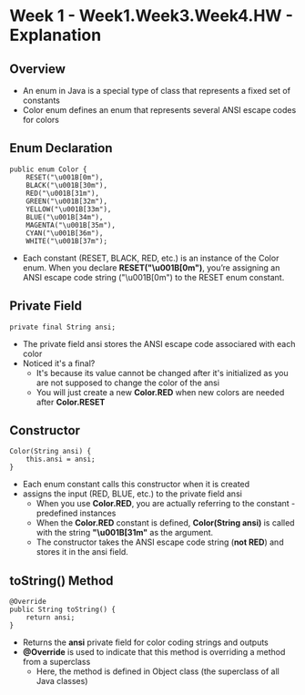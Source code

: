 # Week 1 - Week1.Week3.Week4.HW - Explanation

## Overview
* An enum in Java is a special type of class that represents a fixed set of constants 
* Color enum defines an enum that represents several ANSI escape codes for colors

## Enum Declaration

```
public enum Color {
    RESET("\u001B[0m"),
    BLACK("\u001B[30m"),
    RED("\u001B[31m"),
    GREEN("\u001B[32m"),
    YELLOW("\u001B[33m"),
    BLUE("\u001B[34m"),
    MAGENTA("\u001B[35m"),
    CYAN("\u001B[36m"),
    WHITE("\u001B[37m");
```
* Each constant (RESET, BLACK, RED, etc.) is an instance of the Color enum. When you declare **RESET("\u001B[0m")**, you’re assigning an ANSI escape code string ("\u001B[0m") to the RESET enum constant.

## Private Field

```
private final String ansi;
```
* The private field ansi stores the ANSI escape code associared with each color
* Noticed it's a final? 
  * It's because its value cannot be changed after it's initialized as you are not supposed to change the color of the ansi
  * You will just create a new **Color.RED** when new colors are needed after **Color.RESET**

## Constructor

```
Color(String ansi) {
    this.ansi = ansi;
}
```
* Each enum constant calls this constructor when it is created
* assigns the input (RED, BLUE, etc.) to the private field ansi
  * When you use **Color.RED**, you are actually referring to the constant - predefined instances
  * When the **Color.RED** constant is defined, **Color(String ansi)** is called with the string **"\u001B[31m"** as the argument.
  * The constructor takes the ANSI escape code string (**not RED**) and stores it in the ansi field.
 
## toString() Method

```
@Override
public String toString() {
    return ansi;
}
```
* Returns the **ansi** private field for color coding strings and outputs
* **@Override** is used to indicate that this method is overriding a method from a superclass
  * Here, the method is defined in Object class (the superclass of all Java classes)
